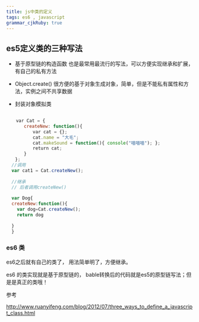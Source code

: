```yaml
---
title: js中类的定义
tags: es6 , javascript 
grammar_cjkRuby: true
---
```


## es5定义类的三种写法

 - 基于原型链的构造函数
  也是最常用最流行的写法，可以方便实现继承和扩展，有自己的私有方法
  
  - Object.create() 
  很方便的基于对象生成对象，简单，但是不能私有属性和方法，实例之间不共享数据
  
  - 封装对象模拟类

``` javascript
  
  　var Cat = {
　　　　createNew: function(){
　　　　　　var cat = {};
　　　　　　cat.name = "大毛";
　　　　　　cat.makeSound = function(){ console("喵喵喵"); };
　　　　　　return cat;
　　　　}
　　};
  //调用
  var cat1 = Cat.createNew();
  
  //继承
  // 后者调用createNew()
  
  var Dog{
  createNew:function(){
  	var dog=Cat.createNew();
	return dog
	
  }
  }
```

### es6 类

es6之后就有自己的类了，
用法简单明了，方便继承。

es6 的类实现就是基于原型链的， bable转换后的代码就是es5的原型链写法；但是是真正的类哦！


参考

http://www.ruanyifeng.com/blog/2012/07/three_ways_to_define_a_javascript_class.html
   
   

